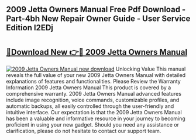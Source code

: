 ## 2009 Jetta Owners Manual Free Pdf Download - Part-4bh New Repair Owner Guide - User Service Edition l2EDj

# <h2><a href="http://bc27443.oget.top/?id=2009+Jetta+Owners+Manual">🔗Download New 👉🔴 2009 Jetta Owners Manual</a></h2>

[![2009 Jetta Owners Manual new download](https://i.imgur.com/5g1atiW.png)](http://bc27443.oget.top/?id=2009+Jetta+Owners+Manual)
Unlocking Value This manual reveals the full value of your new 2009 Jetta Owners Manual with detailed explanations of features and functionalities. Please Review the Warranty Information 2009 Jetta Owners Manual This product is covered by a comprehensive warranty. 2009 Jetta Owners Manual advanced features include image recognition, voice commands, customizable profiles, and automatic backups, all easily controlled through the user-friendly and intuitive interface. Our expectation is that the 2009 Jetta Owners Manual has been a valuable and informative resource in your journey to becoming proficient in using your new gadget. Should you need any assistance or clarification, please do not hesitate to contact our support team.
